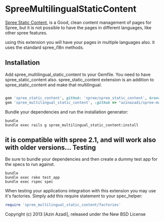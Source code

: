 SpreeMultilingualStaticContent
==============================
[Spree Static Content](http://google.com), is a Good, clean content management of pages for Spree, but it is not possible 
to have the pages in different languages, like other spree features.

using this extension you will have your pages in multiple languages also. it uses the standard spree_i18n methods.

Installation
------------

Add spree_multilingual_static_content to your Gemfile. You need to have spree_static_content also. spree_static_content extension is an addition to spree_static_content and make that multilingual.


```ruby

gem 'spree_static_content', github: 'spree/spree_static_content', branch: 'master'
gem 'spree_multilingual_static_content', :github => "azinazadi/spree-multilingual-static-content"

```



Bundle your dependencies and run the installation generator:

```shell
bundle
bundle exec rails g spree_multilingual_static_content:install
```

it is compatible with spree 2.1, and will work also with older versions...
Testing
-------

Be sure to bundle your dependencies and then create a dummy test app for the specs to run against.

```shell
bundle
bundle exec rake test_app
bundle exec rspec spec
```

When testing your applications integration with this extension you may use it's factories.
Simply add this require statement to your spec_helper:

```ruby
require 'spree_multilingual_static_content/factories'
```

Copyright (c) 2013 [Azin Azadi], released under the New BSD License
